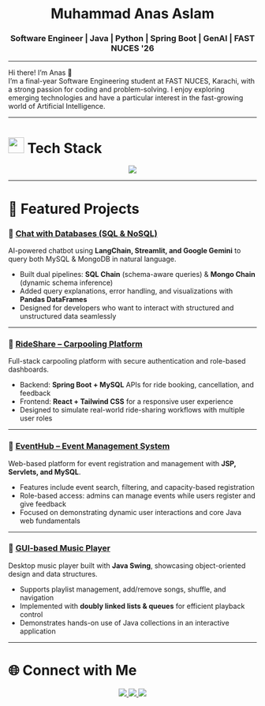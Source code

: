 <h1 align="center">Muhammad Anas Aslam</h1>
<h3 align="center">Software Engineer | Java | Python | Spring Boot | GenAI | FAST NUCES '26</h3>

---

<p >
Hi there! I’m Anas 👋<br>  
I’m a final-year Software Engineering student at FAST NUCES, Karachi, with a strong passion for coding and problem-solving.  
I enjoy exploring emerging technologies and have a particular interest in the fast-growing world of Artificial Intelligence.

</p>

---

# <img src="https://media2.giphy.com/media/QssGEmpkyEOhBCb7e1/giphy.gif" width="32px" /> Tech Stack

<p align="center">
  <img src="https://skillicons.dev/icons?i=java,python,spring,react,tailwind,mysql,postgresql,mongodb,docker,git,github,vscode,idea" />
</p>

---

# 📌 Featured Projects  

### 🔹 [Chat with Databases (SQL & NoSQL)](https://github.com/AnasAslam1908/Chat-With-Databases)  
AI-powered chatbot using **LangChain, Streamlit, and Google Gemini** to query both MySQL & MongoDB in natural language.  
- Built dual pipelines: **SQL Chain** (schema-aware queries) & **Mongo Chain** (dynamic schema inference)  
- Added query explanations, error handling, and visualizations with **Pandas DataFrames**  
- Designed for developers who want to interact with structured and unstructured data seamlessly  

---

### 🔹 [RideShare – Carpooling Platform](https://github.com/AnasAslam1908/RideShare-CarPool-)  
Full-stack carpooling platform with secure authentication and role-based dashboards.  
- Backend: **Spring Boot + MySQL** APIs for ride booking, cancellation, and feedback  
- Frontend: **React + Tailwind CSS** for a responsive user experience  
- Designed to simulate real-world ride-sharing workflows with multiple user roles  

---

### 🔹 [EventHub – Event Management System](https://github.com/AnasAslam1908/EventHub-JSP-Servlets-)  
Web-based platform for event registration and management with **JSP, Servlets, and MySQL**.  
- Features include event search, filtering, and capacity-based registration  
- Role-based access: admins can manage events while users register and give feedback  
- Focused on demonstrating dynamic user interactions and core Java web fundamentals  

---

### 🔹 [GUI-based Music Player](https://github.com/AnasAslam1908/JAVA-Swing-Music-Player)  
Desktop music player built with **Java Swing**, showcasing object-oriented design and data structures.  
- Supports playlist management, add/remove songs, shuffle, and navigation  
- Implemented with **doubly linked lists & queues** for efficient playback control  
- Demonstrates hands-on use of Java collections in an interactive application  

---

# 🌐 Connect with Me

<p align="center">
  <a href="https://www.linkedin.com/in/anasasl6021/" target="_blank">
    <img src="https://img.shields.io/badge/LinkedIn-0077B5?style=for-the-badge&logo=linkedin&logoColor=white"/>
  </a>
  <a href="mailto:anasaslam6021@gmail.com" target="_blank">
    <img src="https://img.shields.io/badge/Email-D14836?style=for-the-badge&logo=gmail&logoColor=white"/>
  </a>
  <a href="https://github.com/AnasAslam1908" target="_blank">
    <img src="https://img.shields.io/badge/GitHub-181717?style=for-the-badge&logo=github&logoColor=white"/>
  </a>
</p>
